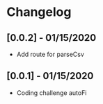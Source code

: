 # Changelog
## [0.0.2] - 01/15/2020
* Add route for parseCsv
## [0.0.1] - 01/15/2020
* Coding challenge autoFi